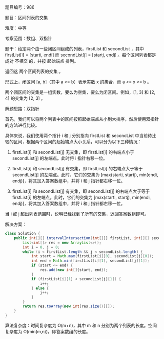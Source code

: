 题目编号：986

题目：区间列表的交集

难度：中等

考察范围：数组、双指针

题干：给定两个由一些闭区间组成的列表，firstList 和 secondList ，其中 firstList[i] = [starti, endi] 而 secondList[j] = [startj, endj] 。每个区间列表都是成对 不相交 的，并按 起始端点 排列。

返回这 两个区间列表的交集 。

形式上，闭区间 [a, b]（其中 a <= b）表示实数 x 的集合，而 a <= x <= b 。

两个闭区间的交集是一组实数，要么为空集，要么为闭区间。例如，[1, 3] 和 [2, 4] 的交集为 [2, 3] 。

解题思路：双指针

首先，我们可以将两个列表中的区间按照起始端点从小到大排序，然后使用双指针的方法进行比较。

具体来说，我们使用两个指针 i 和 j 分别指向 firstList 和 secondList 中当前待比较的区间，根据两个区间的起始端点大小关系，可以分为以下三种情况：

1. firstList[i] 和 secondList[j] 无交集，即 firstList[i] 的右端点小于 secondList[j] 的左端点。此时将 i 指针右移一位。

2. firstList[i] 和 secondList[j] 有交集，即 firstList[i] 的右端点大于等于 secondList[j] 的左端点。此时，它们的交集为 [max(starti, startj), min(endi, endj)]，将其加入答案数组中，并将 i 和 j 指针都右移一位。

3. firstList[i] 和 secondList[j] 有交集，即 secondList[j] 的右端点大于等于 firstList[i] 的左端点。此时，它们的交集为 [max(starti, startj), min(endi, endj)]，将其加入答案数组中，并将 i 和 j 指针都右移一位。

当 i 或 j 超出列表范围时，说明已经找到了所有的交集，返回答案数组即可。

解决方案：

```java
class Solution {
    public int[][] intervalIntersection(int[][] firstList, int[][] secondList) {
        List<int[]> res = new ArrayList<>();
        int i = 0, j = 0;
        while (i < firstList.length && j < secondList.length) {
            int start = Math.max(firstList[i][0], secondList[j][0]);
            int end = Math.min(firstList[i][1], secondList[j][1]);
            if (start <= end) {
                res.add(new int[]{start, end});
            }
            if (firstList[i][1] < secondList[j][1]) {
                i++;
            } else {
                j++;
            }
        }
        return res.toArray(new int[res.size()][]);
    }
}
```

算法复杂度：时间复杂度为 O(m+n)，其中 m 和 n 分别为两个列表的长度。空间复杂度为 O(min(m,n))，即答案数组的长度。